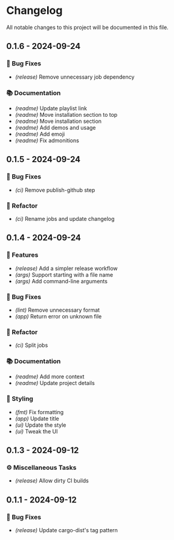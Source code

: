 # Changelog

All notable changes to this project will be documented in this file.

## 0.1.6 - 2024-09-24

### 🐛 Bug Fixes

- *(release)* Remove unnecessary job dependency

### 📚 Documentation

- *(readme)* Update playlist link
- *(readme)* Move installation section to top
- *(readme)* Move installation section
- *(readme)* Add demos and usage
- *(readme)* Add emoji
- *(readme)* Fix admonitions

## 0.1.5 - 2024-09-24

### 🐛 Bug Fixes

- *(ci)* Remove publish-github step

### 🚜 Refactor

- *(ci)* Rename jobs and update changelog

## 0.1.4 - 2024-09-24

### 🚀 Features

- *(release)* Add a simpler release workflow
- *(args)* Support starting with a file name
- *(args)* Add command-line arguments

### 🐛 Bug Fixes

- *(lint)* Remove unnecessary format
- *(app)* Return error on unknown file

### 🚜 Refactor

- *(ci)* Split jobs

### 📚 Documentation

- *(readme)* Add more context
- *(readme)* Update project details

### 🎨 Styling

- *(fmt)* Fix formatting
- *(app)* Update title
- *(ui)* Update the style
- *(ui)* Tweak the UI

## 0.1.3 - 2024-09-12

### ⚙️ Miscellaneous Tasks

- _(release)_ Allow dirty CI builds

## 0.1.1 - 2024-09-12

### 🐛 Bug Fixes

- _(release)_ Update cargo-dist's tag pattern

<!-- generated by git-cliff -->
